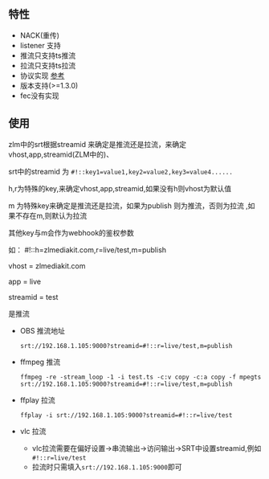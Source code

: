 ## 特性
- NACK(重传)
- listener 支持
- 推流只支持ts推流
- 拉流只支持ts拉流
- 协议实现 [参考](https://haivision.github.io/srt-rfc/draft-sharabayko-srt.html)
- 版本支持(>=1.3.0)
- fec没有实现

## 使用

zlm中的srt根据streamid 来确定是推流还是拉流，来确定vhost,app,streamid(ZLM中的)、

srt中的streamid 为 `#!::key1=value1,key2=value2,key3=value4......`

h,r为特殊的key,来确定vhost,app,streamid,如果没有h则vhost为默认值

m 为特殊key来确定是推流还是拉流，如果为publish 则为推流，否则为拉流 ,如果不存在m,则默认为拉流

其他key与m会作为webhook的鉴权参数

如：
  #!::h=zlmediakit.com,r=live/test,m=publish

  vhost = zlmediakit.com

  app = live

  streamid = test

  是推流


- OBS 推流地址

    `srt://192.168.1.105:9000?streamid=#!::r=live/test,m=publish`
- ffmpeg 推流

    `ffmpeg -re -stream_loop -1 -i test.ts -c:v copy -c:a copy -f mpegts srt://192.168.1.105:9000?streamid=#!::r=live/test,m=publish`
- ffplay 拉流

    `ffplay -i srt://192.168.1.105:9000?streamid=#!::r=live/test`

- vlc 拉流
    - vlc拉流需要在偏好设置->串流输出->访问输出->SRT中设置streamid,例如`#!::r=live/test`
    - 拉流时只需填入`srt://192.168.1.105:9000`即可
